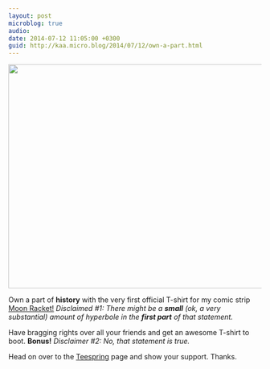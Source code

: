 ```yaml
---
layout: post
microblog: true
audio: 
date: 2014-07-12 11:05:00 +0300
guid: http://kaa.micro.blog/2014/07/12/own-a-part.html
---
```

<img src="http://www.kaa.bz/uploads/2018/8ecaf9be59.jpg" alt="" width="840" height="445" class="alignnone size-full wp-image-396" /><p>Own a part of <strong>history</strong> with the very first official T-shirt for my comic strip <a href="http://moonracket.com">Moon Racket!</a> 
<em>Disclaimed #1: There might be a <strong>small</strong> (ok, a very substantial) amount of hyperbole in the <strong>first part</strong> of that statement.</em></p>

<p>Have bragging rights over all your friends and get an awesome T-shirt to boot. <strong>Bonus!</strong>
<em>Disclaimer #2: No, that statement is true.</em></p>

<p>Head on over to the <a href="http://teespring.com/moonracket">Teespring</a> page and show your support. Thanks.</p>
